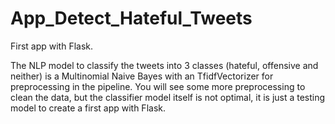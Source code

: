 # App_Detect_Hateful_Tweets


First app with Flask.

The NLP model to classify the tweets into 3 classes (hateful, offensive and neither) is a Multinomial Naive Bayes with an TfidfVectorizer for preprocessing in the pipeline.
You will see some more preprocessing to clean the data, but the classifier model itself is not optimal, it is just a testing model to create a first app with Flask.

